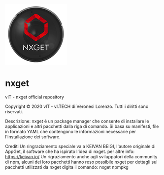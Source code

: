 ![Alt text](/repository/nxget.logo.png?raw=true)
# nxget
vlT - nxget official repository

Copyright © 2020 vlT - vl.TECH di Veronesi Lorenzo. Tutti i diritti sono riservati.

Descrizione:
nxget è un package manager che consente di installare le applicazioni e altri pacchetti dalla riga di comando.
Si basa su manifesti, file in formato YAML che contengono le informazioni necessarie per l'installazione
dei software.

Crediti
Un ringraziamento speciale va a KEIVAN BEIGI, l'autore originale di AppGet, il software che ha ispirato l'idea di nxget.
per altre info: https://keivan.io/
Un rigraziamento anche agli sviluppatori della community di npm, alcuni dei loro pacchetti hanno reso possibile nxget
per dettagli sui pacchetti utilizzati da nxget digita il comando: nxget npmpkg

